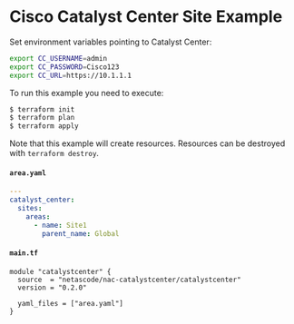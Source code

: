 <!-- BEGIN_TF_DOCS -->
# Cisco Catalyst Center Site Example

Set environment variables pointing to Catalyst Center:

```bash
export CC_USERNAME=admin
export CC_PASSWORD=Cisco123
export CC_URL=https://10.1.1.1
```

To run this example you need to execute:

```bash
$ terraform init
$ terraform plan
$ terraform apply
```

Note that this example will create resources. Resources can be destroyed with `terraform destroy`.

#### `area.yaml`

```yaml
---
catalyst_center:
  sites:
    areas:
      - name: Site1
        parent_name: Global
```

#### `main.tf`

```hcl
module "catalystcenter" {
  source  = "netascode/nac-catalystcenter/catalystcenter"
  version = "0.2.0"

  yaml_files = ["area.yaml"]
}
```
<!-- END_TF_DOCS -->